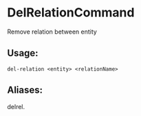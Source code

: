 # DelRelationCommand
Remove relation between entity
## Usage:
```
del-relation <entity> <relationName>
```
## Aliases:
delrel.
